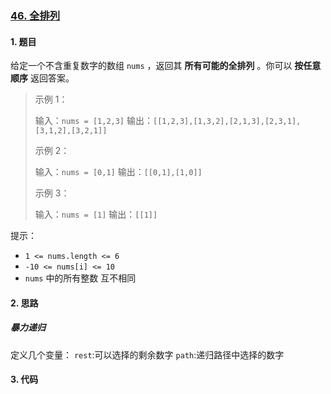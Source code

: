 ### [46. 全排列](https://leetcode-cn.com/problems/permutations/) 

#### 1. 题目

给定一个不含重复数字的数组 `nums` ，返回其 **所有可能的全排列** 。你可以 **按任意顺序** 返回答案。

> 示例 1：
>
> 输入：`nums = [1,2,3]`
> 输出：`[[1,2,3],[1,3,2],[2,1,3],[2,3,1],[3,1,2],[3,2,1]]`
>
> 示例 2：
>
> 输入：`nums = [0,1]`
> 输出：`[[0,1],[1,0]]`
>
> 示例 3：
>
> 输入：`nums = [1]`
> 输出：`[[1]]`


提示：

- `1 <= nums.length <= 6`
- `-10 <= nums[i] <= 10`
- `nums` 中的所有整数 互不相同

#### 2. 思路
##### 暴力递归
定义几个变量：
`rest`:可以选择的剩余数字
`path`:递归路径中选择的数字


#### 3. 代码

```python

```

